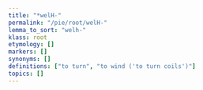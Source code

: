 ```yaml
---
title: "*welH-"
permalink: "/pie/root/welH-"
lemma_to_sort: "welh-"
klass: root
etymology: []
markers: []
synonyms: []
definitions: ["to turn", "to wind ('to turn coils')"]
topics: []
---
```

